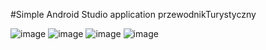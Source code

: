 #Simple Android Studio application przewodnikTurystyczny

![image](https://github.com/MarcinSzablak/przewodnikTurystyczny/assets/124191947/bceb3a0e-d2fa-4a6d-8ff9-6ffd4b983529)
![image](https://github.com/MarcinSzablak/przewodnikTurystyczny/assets/124191947/81d7e527-ec8e-438a-acd7-7b11e2f3fa4b)
![image](https://github.com/MarcinSzablak/przewodnikTurystyczny/assets/124191947/f25b0ad4-bba0-49c4-9b09-5495e7b20fdc)
![image](https://github.com/MarcinSzablak/przewodnikTurystyczny/assets/124191947/c1e7b9ea-9c0a-4e98-8a93-644bccc63cd8)
